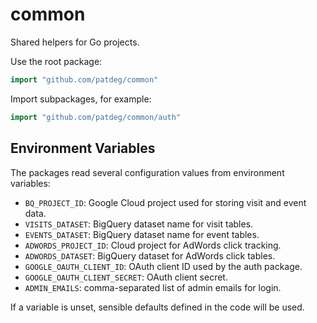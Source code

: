 # common

Shared helpers for Go projects.

Use the root package:

```go
import "github.com/patdeg/common"
```

Import subpackages, for example:

```go
import "github.com/patdeg/common/auth"
```

## Environment Variables

The packages read several configuration values from environment variables:

- `BQ_PROJECT_ID`: Google Cloud project used for storing visit and event data.
- `VISITS_DATASET`: BigQuery dataset name for visit tables.
- `EVENTS_DATASET`: BigQuery dataset name for event tables.
- `ADWORDS_PROJECT_ID`: Cloud project for AdWords click tracking.
- `ADWORDS_DATASET`: BigQuery dataset for AdWords click tables.
- `GOOGLE_OAUTH_CLIENT_ID`: OAuth client ID used by the auth package.
- `GOOGLE_OAUTH_CLIENT_SECRET`: OAuth client secret.
- `ADMIN_EMAILS`: comma-separated list of admin emails for login.

If a variable is unset, sensible defaults defined in the code will be used.
